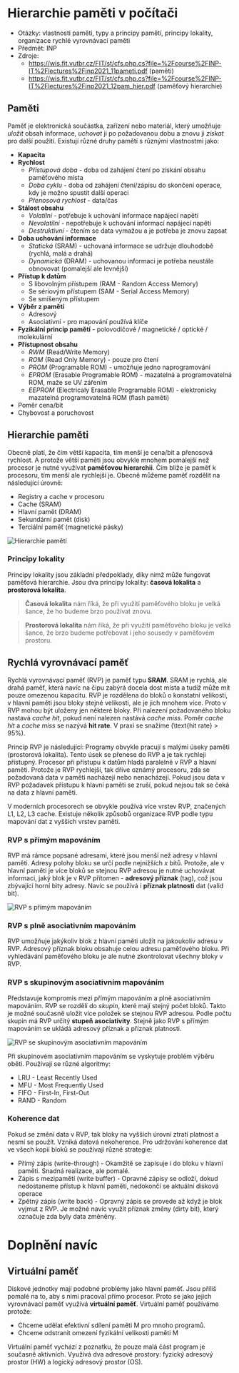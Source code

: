 # Hierarchie paměti v počítači
- Otázky: vlastnosti paměti, typy a principy pamětí, principy lokality, organizace rychlé vyrovnávací paměti
- Předmět: INP
- Zdroje:
    - https://wis.fit.vutbr.cz/FIT/st/cfs.php.cs?file=%2Fcourse%2FINP-IT%2Flectures%2Finp2021_11pameti.pdf (paměti)
    - https://wis.fit.vutbr.cz/FIT/st/cfs.php.cs?file=%2Fcourse%2FINP-IT%2Flectures%2Finp2021_12pam_hier.pdf (paměťový hierarchie)

## Paměti
Paměť je elektronická součástka, zařízení nebo materiál, který umožňuje _uložit_ obsah informace, _uchovat_ ji po požadovanou dobu a znovu ji _získat_ pro další použití. Existují různé druhy pamětí s různými vlastnostmi jako:
- __Kapacita__
- __Rychlost__
    - _Přístupová doba_ - doba od zahájení čtení po získání obsahu paměťového místa
    - _Doba cyklu_ - doba od zahájení čtení/zápisu do skončení operace, kdy je možno spustit další operaci
    - _Přenosová rychlost_ - data/čas
- __Stálost obsahu__
    - _Volatilní_ - potřebuje k uchování informace napájecí napětí
    - _Nevolatilní_ - nepotřebuje k uchování informací napájecí napětí
    - _Destruktivní_ - čtením se data vymažou a je potřeba je znovu zapsat
- __Doba uchování informace__
    - _Statická_ (SRAM) - uchovaná informace se udržuje dlouhodobě (rychlá, malá a drahá)
    - _Dynamická_ (DRAM) - uchovanou informaci je potřeba neustále obnovovat (pomalejší ale levnější)
- __Přístup k datům__
    - S libovolným přístupem (RAM - Random Access Memory)
    - Se sériovým přístupem (SAM - Serial Access Memory)
    - Se smíšeným přístupem
- __Výběr z paměti__
    - Adresový
    - Asociativní - pro mapování používá klíče
- __Fyzikální princip pamětí__ - polovodičové / magnetické / optické / molekulární
- __Přístupnost obsahu__
    - _RWM_ (Read/Write Memory)
    - _ROM_ (Read Only Memory) - pouze pro čtení
    - _PROM_ (Programable ROM) - umožňuje jedno naprogramování
    - _EPROM_ (Erasable Programable ROM) - mazatelná a programovatelná ROM, maže se UV zářením
    - _EEPROM_ (Electricaly Erasable Programable ROM) - elektronicky mazatelná programovatelná ROM (flash paměti)
- Poměr cena/bit
- Chybovost a poruchovost

## Hierarchie paměti
Obecně platí, že čím větší kapacita, tím menší je cena/bit a přenosová rychlost. A protože větší paměti jsou obvykle mnohem pomalejší než procesor je nutné využívat __paměťovou hierarchii__. Čím blíže je paměť k procesoru, tím menší ale rychlejší je. Obecně můžeme paměť rozdělit na následující úrovně:
- Registry a cache v procesoru
- Cache (SRAM)
- Hlavní pamět (DRAM)
- Sekundární pamět (disk)
- Terciální paměť (magnetické pásky)

![Hierarchie pamětí](./Images/04/hierarche_pameti.png)

### Principy lokality
Principy lokality jsou základní předpoklady, díky nimž může fungovat paměťová hierarchie. Jsou dva principy lokality: __časová lokalita__ a __prostorová lokalita__.

> __Časová lokalita__ nám říká, že při využití paměťového bloku je velká šance, že ho budeme brzo používat znovu.

> __Prostorová lokalita__ nám říká, že při využití paměťového bloku je velká šance, že brzo budeme potřebovat i jeho sousedy v paměťovém prostoru.

## Rychlá vyrovnávací paměť
Rychlá vyrovnávací paměť (RVP) je paměť typu __SRAM__. SRAM je rychlá, ale drahá paměť, která navíc na čipu zabýrá docela dost místa a tudíž může mít pouze omezenou kapacitu. RVP je rozdělena do bloků o konstatní velikosti, v hlavní paměti jsou bloky stejné velikosti, ale je jich mnohem více. Proto v RVP mohou být uloženy jen některé bloky. Při nalezení požadovaného bloku nastavá _cache hit_, pokud není nalezen nastává _cache miss_. Poměr _cache hit_ a _cache miss_ se nazývá __hit rate__. V praxi se snažíme \(\text{hit rate} > 95\%\).

Princip RVP je následující: Programy obvykle pracují s malými úseky paměti (prostorová lokalita). Tento úsek se přenese do RVP a je tak rychleji přístupný. Procesor při přístupu k datům hladá paralelně v RVP a hlavní paměti. Protože je RVP rychlejší, tak dříve oznámý procesoru, zda se požadovaná data v paměti nacházejí nebo nenacházejí. Pokud jsou data v RVP požadavek přístupu k hlavní paměti se zruší, pokud nejsou tak se čeká na data z hlavní paměti.

V moderních procesorech se obvykle používá více vrstev RVP, značených L1, L2, L3 cache. Existuje několik způsobů organizace RVP podle typu mapování dat z vyšších vrstev paměti.

### RVP s přímým mapováním
RVP má rámce popsané adresami, které jsou menší než adresy v hlavní paměti. Adresy polohy bloku se určí podle nejnižších _x_ bitů. Protože, ale v hlavní paměti je více bloků se stejnou RVP adresou je nutné uchovávat informaci, jaký blok je v RVP přítomen - __adresový příznak__ (tag), což jsou zbývající horní bity adresy. Navíc se používá i __příznak platnosti__ dat (valid bit).

![RVP s přímým mapováním](./Images/04/rvp_s_primym_mapovanim.png)

### RVP s plně asociativním mapováním
RVP umožňuje jakýkoliv blok z hlavní paměti uložit na jakoukoliv adresu v RVP. Adresový příznak bloku obsahuje celou adresu paměťového bloku. Při vyhledávání paměťového bloku je ale nutné zkontrolovat všechny bloky v RVP.

### RVP s skupinovým asociativním mapováním
Představuje kompromis mezi přímým mapováním a plně asociativním mapováním. RVP se rozdělí do _skupin_, které mají stejný počet bloků. Takto je možné současně uložit více položek se stejnou RVP adresou. Podle počtu skupin má RVP určitý __stupeň asociativity__. Stejně jako RVP s přímým mapováním se ukládá adresový příznak a příznak platnosti.

![RVP se skupinovým asociativním mapováním](./Images/04/rvp_s_skupinovym_mapovanim.png)

Při skupinovém asociativním mapováním se vyskytuje problém výběru oběti. Používají se různé algoritmy:
- LRU - Least Recently Used
- MFU - Most Frequently Used
- FIFO - First-In, First-Out
- RAND - Random

### Koherence dat
Pokud se změní data v RVP, tak bloky na vyšších úrovní ztratí platnost a nesmí se použít. Vzníká datová nekoherence. Pro udržování koherence dat ve všech kopií bloků se používají různé strategie:
- Přímý zápis (write-through) - Okamžitě se zapisuje i do bloku v hlavní paměti. Snadná realizace, ale pomalé.
- Zápis s mezipamětí (write buffer) - Opravné zápisy se odloží, dokud nedostaneme přístup k hlavní paměti, nedokončí se aktuální disková operace
- Zpětný zápis (write back) - Opravný zápis se provede až když je blok vyjmut z RVP. Je možné navíc využít příznak změny (dirty bit), který označuje zda byly data změněny.

# Doplnění navíc
## Virtuální paměť
Diskové jednotky mají podobné problémy jako hlavní paměť. Jsou příliš pomalé na to, aby s nimi pracoval přímo procesor. Proto se jako jejich vyrovnávací paměť využívá __virtuální paměť__. Virtuální paměť používáme protože:
- Chceme udělat efektivní sdílení paměti M pro mnoho programů.
- Chceme odstranit omezení fyzikální velikosti paměti M

Virtuální paměť vychází z poznatku, že pouze malá část program je současně aktivních. Využívá dva adresové prostory: fyzický adresový prostor (HW) a logický adresový prostor (OS).
